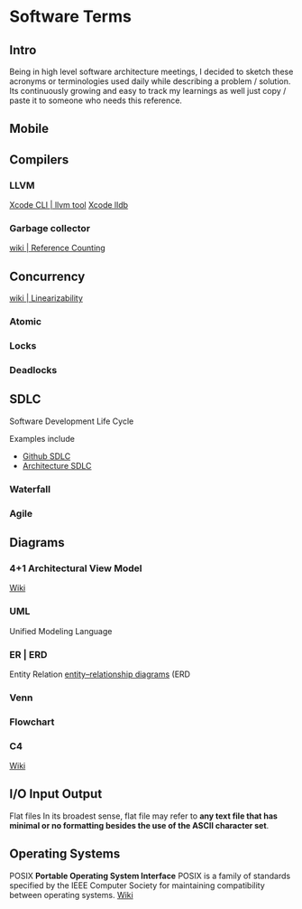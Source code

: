 # Software Terms

## Intro

Being in high level software architecture meetings, I decided to sketch these acronyms or terminologies used daily while describing a problem / solution. Its continuously growing and easy to track my learnings as well just copy / paste it to someone who needs this reference.




## Mobile


## Compilers

### LLVM

[Xcode CLI | llvm tool](ios/xcode/build#Commands)
[Xcode lldb](ios/xcode/debug#Debugging)

### Garbage collector

[wiki | Reference Counting](https://en.wikipedia.org/wiki/Reference_counting)


## Concurrency

[wiki | Linearizability](https://en.wikipedia.org/wiki/Linearizability)

### Atomic

### Locks

### Deadlocks


## SDLC

Software Development Life Cycle

Examples include 
- [Github SDLC](process/github)
- [Architecture SDLC](architecture/ReadMe_architecture#SDLC)

### Waterfall

### Agile



## Diagrams


### 4+1 Architectural View Model

[Wiki](https://en.wikipedia.org/wiki/4%2B1_architectural_view_model)

### UML 

Unified Modeling Language

### ER | ERD

Entity Relation
[entity–relationship diagrams](https://en.wikipedia.org/wiki/Entity%E2%80%93relationship_model) (ERD

### Venn

### Flowchart

### C4


[Wiki](https://en.wikipedia.org/wiki/C4_model)


## I/O Input Output


Flat files
In its broadest sense, flat file may refer to **any text file that has minimal or no formatting besides the use of the ASCII character set**.


## Operating Systems


POSIX
**Portable Operating System Interface**
POSIX is a family of standards specified by the IEEE Computer Society for maintaining compatibility between operating systems.
[Wiki](https://en.wikipedia.org/wiki/POSIX)